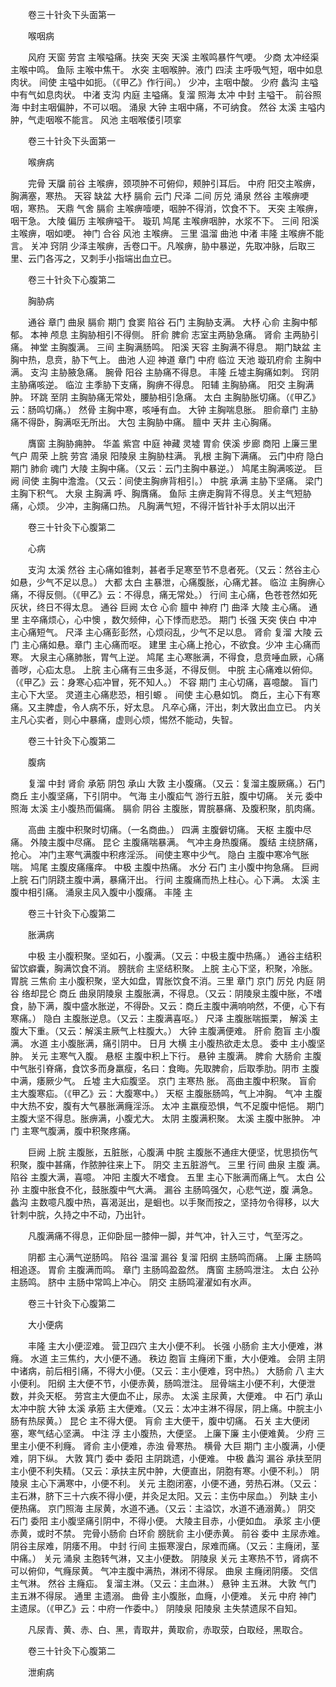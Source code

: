 <!-- { "loadSidebar": true } -->
　　卷三十针灸下头面第一

　　喉咽病

　　风府 天窗 劳宫 主喉嗌痛。扶突 天突 天溪 主喉鸣暴忤气哽。 少商 太冲经渠 主喉中鸣。 鱼际 主喉中焦干。 水突 主咽喉肿。液门 四渎 主呼吸气短，咽中如息肉状。 间使 主嗌中如扼。（《甲乙》作行间。） 少冲，主咽中酸。 少府 蠡沟 主嗌中有气如息肉状。 中渚 支沟 内庭 主嗌痛。复溜 照海 太冲 中封 主嗌干。 前谷照海 中封主咽偏肿，不可以咽。 涌泉 大钟 主咽中痛，不可纳食。 然谷 太溪 主嗌内肿，气走咽喉不能言。 风池 主咽喉偻引项挛

　　卷三十针灸下头面第一

　　喉痹病

　　完骨 天牖 前谷 主喉痹，颈项肿不可俯仰，颊肿引耳后。 中府 阳交主喉痹，胸满塞，寒热。 天容 缺盆 大杼 膈俞 云门 尺泽 二间 厉兑 涌泉 然谷 主喉痹哽咽，寒热。 天鼎 气舍 膈俞 主喉痹噎哽，咽肿不得消，饮食不下。 天突 主喉痹，咽干急。 大陵 偏历 主喉痹嗌干。 璇玑 鸠尾 主喉痹咽肿，水浆不下。 三间 阳溪主喉痹，咽如哽。 神门 合谷 风池 主喉痹。 三里 温溜 曲池 中渚 丰隆 主喉痹不能言。 关冲 窍阴 少泽主喉痹，舌卷口干。凡喉痹，胁中暴逆，先取冲脉，后取三里、云门各泻之，又刺手小指端出血立已。

　　卷三十针灸下心腹第二

　　胸胁病

　　通谷 章门 曲泉 膈俞 期门 食窦 陷谷 石门 主胸胁支满。 大杼 心俞 主胸中郁郁。 本神 颅息 主胸胁相引不得侧。 肝俞 脾俞 志室主两胁急痛。 肾俞 主两胁引痛。 神堂 主胸腹满。 三间 主胸满肠鸣。 阳溪 天容 主胸满不得息。 期门缺盆 主胸中热，息贲，胁下气上。 曲池 人迎 神道 章门 中府 临泣 天池 璇玑府俞 主胸中满。 支沟 主胁腋急痛。 腕骨 阳谷 主胁痛不得息。 丰隆 丘墟主胸痛如刺。 窍阴 主胁痛咳逆。 临泣 主季胁下支痛，胸痹不得息。 阳辅 主胸胁痛。 阳交 主胸满肿。 环跳 至阴 主胸胁痛无常处，腰胁相引急痛。 太白 主胸胁胀切痛。（《甲乙》云：肠鸣切痛。） 然骨 主胸中寒，咳唾有血。 大钟 主胸喘息胀。 胆俞章门 主胁痛不得卧，胸满呕无所出。 大包 主胸胁中痛。 膻中 天井 主心胸痛。

　　膺窗 主胸胁痈肿。 华盖 紫宫 中庭 神藏 灵墟 胃俞 侠溪 步廊 商阳 上廉三里 气户 周荣 上脘 劳宫 涌泉 阳陵泉 主胸胁柱满。 乳根 主胸下满痛。 云门中府 隐白 期门 肺俞 魂门 大陵 主胸中痛。（又云：云门主胸中暴逆。） 鸠尾主胸满咳逆。 巨阙 间使 主胸中澹澹。（又云：间使主胸痹背相引。） 中脘 承满 主胁下坚痛。 梁门 主胸下积气。 大泉 主胸满 呼、胸膺痛。 鱼际 主痹走胸背不得息。关主气短胁痛，心烦。 少冲，主胸痛口热。 凡胸满气短，不得汗皆针补手太阴以出汗

　　卷三十针灸下心腹第二

　　心病

　　支沟 太溪 然谷 主心痛如锥刺，甚者手足寒至节不息者死。（又云：然谷主心如悬，少气不足以息。） 大都 太白 主暴泄，心痛腹胀，心痛尤甚。 临泣 主胸痹心痛，不得反侧。（《甲乙》云：不得息，痛无常处。） 行间 主心痛，色苍苍然如死灰状，终日不得太息。 通谷 巨阙 太仓 心俞 膻中 神府 门 曲泽 大陵 主心痛。 通里 主卒痛烦心，心中懊 ，数欠频伸，心下悸而悲恐。 期门 长强 天突 侠白 中冲 主心痛短气。 尺泽 主心痛彭彭然，心烦闷乱，少气不足以息。 肾俞 复溜 大陵 云门 主心痛如悬。章门 主心痛而呕。 建里 主心痛上抢心，不欲食。少冲 主心痛而寒。 大泉主心痛肺胀，胃气上逆。 鸠尾 主心寒胀满，不得食，息贲唾血厥，心痛善哕，心疝太息。 上脘 主心痛有三虫多涎，不得反侧。 中脘 主心痛难以俯仰。（《甲乙》云：身寒心疝冲冒，死不知人。） 不容 期门 主心切痛，喜噫酸。 盲门 主心下大坚。 灵道主心痛悲恐，相引螈 。 间使 主心悬如饥。 商丘，主心下有寒痛。又主脾虚，令人病不乐，好太息。 凡卒心痛，汗出，刺大敦出血立已。 内关 主凡心实者，则心中暴痛，虚则心烦，惕然不能动，失智。

　　卷三十针灸下心腹第二

　　腹病

　　复溜 中封 肾俞 承筋 阴包 承山 大敦 主小腹痛。（又云：复溜主腹厥痛。）石门商丘 主小腹坚痛，下引阴中。 气海 主小腹疝气 游行五脏，腹中切痛。 关元 委中照海 太溪 主小腹热而偏痛。 膈俞 阴谷 主腹胀，胃脘暴痛、及腹积聚，肌肉痛。

　　高曲 主腹中积聚时切痛。（一名商曲。） 四满 主腹僻切痛。 天枢 主腹中尽痛。 外陵主腹中尽痛。 昆仑 主腹痛喘暴满。 气冲主身热腹痛。 腹结 主绕脐痛，抢心。 冲门主寒气满腹中积疼淫泺。 间使主寒中少气。 隐白 主腹中寒冷气胀喘。 鸠尾 主腹皮痛瘙痒。 中极 主腹中热痛。 水分 石门 主小腹中拘急痛。 巨阙 上脘 石门阴跷主腹中满，暴痛汗出。 行间 主腹痛而热上柱心。心下满。 太溪 主腹中相引痛。 涌泉主风入腹中小腹痛。 丰隆 主

　　卷三十针灸下心腹第二

　　胀满病

　　中极 主小腹积聚。坚如石，小腹满。（又云：中极主腹中热痛。） 通谷主结积留饮癖囊，胸满饮食不消。 膀胱俞 主坚结积聚。 上脘 主心下坚，积聚，冷胀。 胃脘 三焦俞 主小腹积聚，坚大如盘，胃胀饮食不消。三里 章门 京门 厉兑 内庭 阴谷 络却昆仑 商丘 曲泉阴陵泉 主腹胀满，不得息。（又云：阴陵泉主腹中胀，不嗜食，胁下满，腹中盛水胀逆，不得卧。又云：商丘主腹中满响响然，不便，心下有寒痛。） 隐白 主腹胀逆息。（又云：主腹满喜呕。） 尺泽 主腹胀喘振栗， 解溪 主腹大下重。（又云：解溪主厥气上柱腹大。） 大钟 主腹满便难。 肝俞 胞盲 主小腹满。 水道 主小腹胀满，痛引阴中。 日月 大横 主小腹热欲走太息。 委中 主小腹坚肿。 关元 主寒气入腹。 悬枢 主腹中积上下行。 悬钟 主腹满。 脾俞 大肠俞 主腹中气胀引脊痛，食饮多而身羸瘦，名曰：食晦。先取脾俞，后取季肋。阴市 主腹中满，痿厥少气。 丘墟 主大疝腹坚。 京门 主寒热 胀。 高曲主腹中积聚。 盲俞 主大腹寒疝。（《甲乙》云：大腹寒中。） 天枢 主腹胀肠鸣，气上冲胸。 气冲 主腹中大热不安，腹有大气暴胀满癃淫泺。 太冲 主羸瘦恐惧，气不足腹中悒悒。 期门 主腹大坚不得息。胀痹满，小腹尤大。 太阴 主腹满积聚。 太溪 主腹中胀肿。 冲门 主寒气腹满，腹中积聚疼痛。

　　巨阙 上脘 主腹胀，五脏胀，心腹满 中脘 主腹胀不通疰大便坚，忧思损伤气积聚，腹中甚痛，作脓肿往来上下。 阴交 主五脏游气。 三里 行间 曲泉 主腹 满。 陷谷 主腹大满，喜噫。 冲阳 主腹大不嗜食。 五里 主心下胀满而痛上气。 太白 公孙 主腹中胀食不化，鼓胀腹中气大满。 漏谷 主肠鸣强欠，心悲气逆，腹 满急。 蠡沟 主数噫凡腹中热，喜渴涎出，是蛔也。以手聚而按之，坚持勿令得移，以大针刺中脘，久持之中不动，乃出针。

　　凡腹满痛不得息，正仰卧屈一膝伸一脚，并气冲，针入三寸，气至泻之。

　　阴都 主心满气逆肠鸣。 陷谷 温溜 漏谷 复溜 阳纲 主肠鸣而痛。 上廉 主肠鸣相追逐。 胃俞 主腹满而鸣。 章门 主肠鸣盈盈然。 膺窗 主肠鸣泄注。 太白 公孙主肠鸣。 脐中 主肠中常鸣上冲心。 阴交 主肠鸣濯濯如有水声。

　　卷三十针灸下心腹第二

　　大小便病

　　丰隆 主大小便涩难。 营卫四穴 主大小便不利。 长强 小肠俞 主大小便难，淋癃。 水道 主三焦约，大小便不通。 秩边 胞盲 主癃闭下重，大小便难。 会阴 主阴中诸病，前后相引痛，不得大小便。（又云：主小便难，窍中热。） 大肠俞 八 主大小便利。 阳纲 主大便不节，小便赤黄，肠鸣泄注。 屈骨端主小便不利，大便泄数，并灸天枢。 劳宫主大便血不止，尿赤。 太溪 主尿黄，大便难。 中 石门 承山 太冲中脘 大钟 太溪 承筋 主大便难。（又云：太冲主淋不得尿，阴上痛。中脘主小肠有热尿黄。） 昆仑 主不得大便。 肓俞 主大便干，腹中切痛。 石关 主大便闭塞，寒气结心坚满。 中注 浮 主小腹热，大便坚。 上廉下廉 主小便难黄。 少府 三里主小便不利癃。 肾俞 主小便难，赤浊 骨寒热。 横骨 大巨 期门 主小腹满，小便难，阴下纵。 大敦 箕门 委中 委阳 主阴跳遗，小便难。 中极 蠡沟 漏谷 承扶至阴 主小便不利失精。（又云：承扶主尻中肿，大便直出，阴胞有寒。小便不利。） 阴陵泉 主心下满寒中，小便不利。 关元 主胞闭塞，小便不通，劳热石淋。（又云：主石淋，脐下三十六疾不得小便，并灸足太阳。又云：主伤中尿血。） 列缺 主小便热痛。 京门照海 主尿黄，水道不通。（又云：主溢饮，水道不通溺黄。） 阴交 石门 委阳 主小腹坚痛引阴中，不得小便。 大陵主目赤，小便如血。 承浆 主小便赤黄，或时不禁。 完骨小肠俞 白环俞 膀胱俞 主小便赤黄。 前谷 委中 主尿赤难。 阴谷主尿难，阴痿不用。 中封 行间 主振寒溲白，尿难而痛。（又云：主癃闭，茎中痛。） 关元 涌泉 主胞转气淋，又主小便数。 阴陵泉 关元 主寒热不节，肾病不可以俯仰，气癃尿黄。 气冲主腹中满热，淋闭不得尿。 曲泉 主癃闭阴痿。 交信主气淋。 然谷 主癃疝。 复溜主淋。（又云：主血淋。） 悬钟 主五淋。 大敦 气门 主五淋不得尿。 通里 主遗溺。 曲骨 主小腹胀，血癃，小便难。 关元 中府 神门 主遗尿。（《甲乙》云：中府一作委中。） 阴陵泉 阳陵泉 主失禁遗尿不自知。

　　凡尿青、黄、赤、白、黑，青取井，黄取俞，赤取荥，白取经，黑取合。

　　卷三十针灸下心腹第二

　　泄痢病

